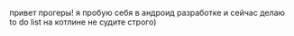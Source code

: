 привет прогеры!
я пробую себя в андроид разработке и сейчас делаю to do list на котлине
не судите строго)
